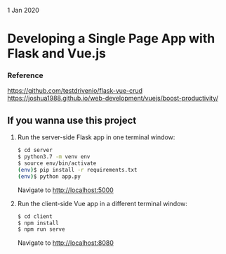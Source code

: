 1 Jan 2020
# Developing a Single Page App with Flask and Vue.js

### Reference
https://github.com/testdrivenio/flask-vue-crud
https://joshua1988.github.io/web-development/vuejs/boost-productivity/

## If you wanna use this project

1. Run the server-side Flask app in one terminal window:

    ```sh
    $ cd server
    $ python3.7 -m venv env
    $ source env/bin/activate
    (env)$ pip install -r requirements.txt
    (env)$ python app.py
    ```

    Navigate to [http://localhost:5000](http://localhost:5000)

1. Run the client-side Vue app in a different terminal window:

    ```sh
    $ cd client
    $ npm install
    $ npm run serve
    ```

    Navigate to [http://localhost:8080](http://localhost:8080)
